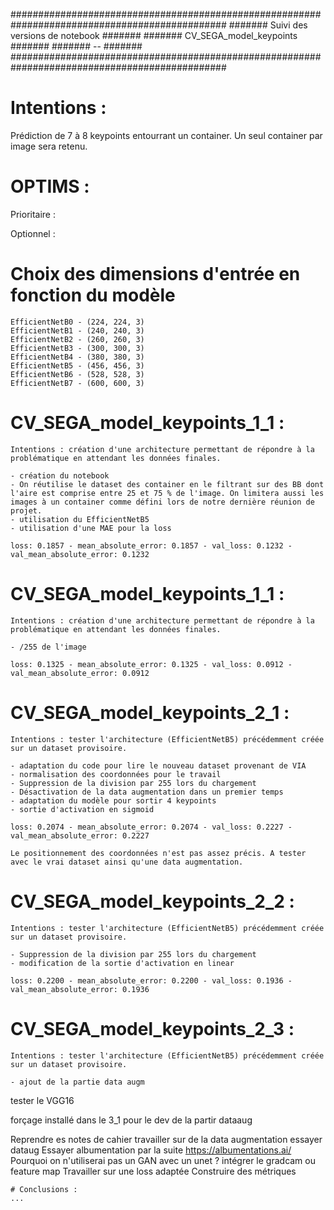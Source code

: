 ###############################################################################################
#######                          Suivi des versions de notebook                         #######
#######                              CV_SEGA_model_keypoints                            #######
#######                                        --                                       #######
###############################################################################################

# Intentions :
Prédiction de 7 à 8 keypoints entourrant un container.
Un seul container par image sera retenu.


# OPTIMS :

Prioritaire :

Optionnel :


# Choix des dimensions d'entrée en fonction du modèle
    EfficientNetB0 - (224, 224, 3)
    EfficientNetB1 - (240, 240, 3)
    EfficientNetB2 - (260, 260, 3)
    EfficientNetB3 - (300, 300, 3)
    EfficientNetB4 - (380, 380, 3)
    EfficientNetB5 - (456, 456, 3)
    EfficientNetB6 - (528, 528, 3)
    EfficientNetB7 - (600, 600, 3)

# CV_SEGA_model_keypoints_1_1 :

    Intentions : création d'une architecture permettant de répondre à la problématique en attendant les données finales.

    - création du notebook
    - On réutilise le dataset des container en le filtrant sur des BB dont l'aire est comprise entre 25 et 75 % de l'image. On limitera aussi les images à un container comme défini lors de notre dernière réunion de projet.
    - utilisation du EfficientNetB5
    - utilisation d'une MAE pour la loss

    loss: 0.1857 - mean_absolute_error: 0.1857 - val_loss: 0.1232 - val_mean_absolute_error: 0.1232

# CV_SEGA_model_keypoints_1_1 :

    Intentions : création d'une architecture permettant de répondre à la problématique en attendant les données finales.

    - /255 de l'image

    loss: 0.1325 - mean_absolute_error: 0.1325 - val_loss: 0.0912 - val_mean_absolute_error: 0.0912


# CV_SEGA_model_keypoints_2_1 :

    Intentions : tester l'architecture (EfficientNetB5) précédemment créée sur un dataset provisoire.

    - adaptation du code pour lire le nouveau dataset provenant de VIA
    - normalisation des coordonnées pour le travail
    - Suppression de la division par 255 lors du chargement
    - Désactivation de la data augmentation dans un premier temps
    - adaptation du modèle pour sortir 4 keypoints
    - sortie d'activation en sigmoid

    loss: 0.2074 - mean_absolute_error: 0.2074 - val_loss: 0.2227 - val_mean_absolute_error: 0.2227

    Le positionnement des coordonnées n'est pas assez précis. A tester avec le vrai dataset ainsi qu'une data augmentation.


# CV_SEGA_model_keypoints_2_2 :

    Intentions : tester l'architecture (EfficientNetB5) précédemment créée sur un dataset provisoire. 

    - Suppression de la division par 255 lors du chargement
    - modification de la sortie d'activation en linear

    loss: 0.2200 - mean_absolute_error: 0.2200 - val_loss: 0.1936 - val_mean_absolute_error: 0.1936


# CV_SEGA_model_keypoints_2_3 :

    Intentions : tester l'architecture (EfficientNetB5) précédemment créée sur un dataset provisoire. 

    - ajout de la partie data augm





tester le VGG16

forçage installé dans le 3_1 pour le dev de la partir dataaug

Reprendre es notes de cahier
travailler sur de la data augmentation
essayer dataug
Essayer albumentation par la suite https://albumentations.ai/
Pourquoi on n'utiliserai pas un GAN avec un unet ?
intégrer le gradcam ou feature map
Travailler sur une loss adaptée
Construire des métriques



    # Conclusions :
    ...



